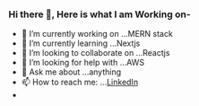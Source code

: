 ### Hi there 👋, Here is what I am Working on- 
 

- 🔭 I’m currently working on ...MERN stack
- 🌱 I’m currently learning ...Nextjs
- 👯 I’m looking to collaborate on ...Reactjs
- 🤔 I’m looking for help with ...AWS
- 💬 Ask me about ...anything
- 📫 How to reach me: ...[LinkedIn](https://www.linkedin.com/in/abhay-narayan-846885219/)
- 

